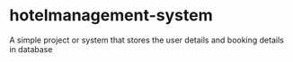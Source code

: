 # hotelmanagement-system
A simple project or system  that stores the user details and booking details in database 
